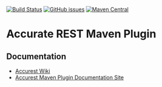 [![Build Status](https://travis-ci.org/Codearte/accurest-maven-plugin.svg?branch=master)](https://travis-ci.org/Codearte/accurest-maven-plugin) [![GitHub issues](https://img.shields.io/github/issues/Codearte/accurest/maven.svg)](https://github.com/Codearte/accurest/labels/maven) [![Maven Central](https://img.shields.io/maven-central/v/io.codearte.accurest/accurest-maven-plugin.svg)](https://maven-badges.herokuapp.com/maven-central/io.codearte.accurest/accurest-maven-plugin)

Accurate REST Maven Plugin
====

Documentation
---

* [Accurest Wiki](http://codearte.github.io/accurest/) 
* [Accurest Maven Plugin Documentation Site](http://codearte.github.io/accurest-maven-plugin/plugin-info.html)
  
